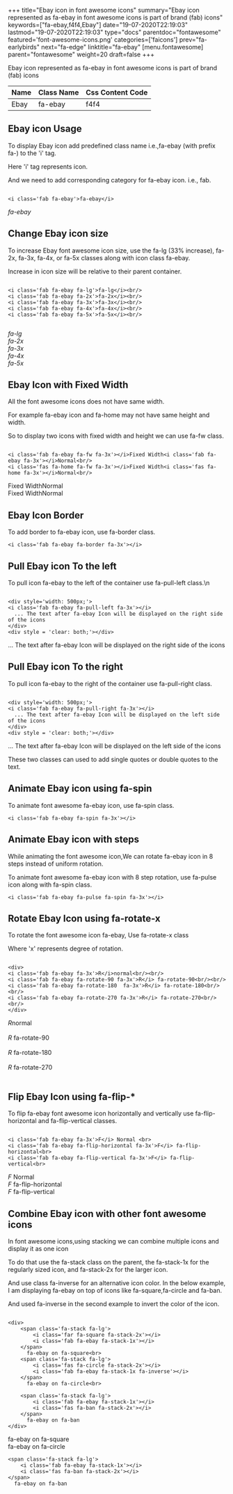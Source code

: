 +++
title="Ebay icon in font awesome icons"
summary="Ebay icon represented as fa-ebay in font awesome icons is part of brand (fab) icons"
keywords=["fa-ebay,f4f4,Ebay"]
date="19-07-2020T22:19:03"
lastmod="19-07-2020T22:19:03"
type="docs"
parentdoc="fontawesome"
featured='font-awesome-icons.png'
categories=['faicons']
prev="fa-earlybirds"
next="fa-edge"
linktitle="fa-ebay"
[menu.fontawesome]
parent="fontawesome"
weight=20
draft=false
+++


Ebay icon represented as fa-ebay in font awesome icons is part of brand (fab) icons

<div class='table-responsive'><table class='table'><thead><tr><th>Name</th><th>Class Name</th><th>Css Content Code</th></tr></thead><tbody><tr><td>Ebay</td><td>fa-ebay</td><td>f4f4</td></tr></tbody></table></div>



## Ebay icon Usage

To display Ebay icon add predefined class name i.e.,fa-ebay (with prefix fa-) to the 'i' tag.

Here 'i' tag represents icon.

And we need to add corresponding category for fa-ebay icon. i.e., fab.


```

<i class='fab fa-ebay'>fa-ebay</i>
```

<i class='fab fa-ebay'>fa-ebay</i>




## Change Ebay icon size
To increase Ebay font awesome icon size, use the fa-lg (33% increase), fa-2x, fa-3x, fa-4x, or fa-5x classes along with icon class fa-ebay.

Increase in icon size will be relative to their parent container. 

```

<i class='fab fa-ebay fa-lg'>fa-lg</i><br/>
<i class='fab fa-ebay fa-2x'>fa-2x</i><br/>
<i class='fab fa-ebay fa-3x'>fa-3x</i><br/>
<i class='fab fa-ebay fa-4x'>fa-4x</i><br/>
<i class='fab fa-ebay fa-5x'>fa-5x</i><br/>
            
```

<i class='fab fa-ebay fa-lg'>fa-lg</i><br/>
<i class='fab fa-ebay fa-2x'>fa-2x</i><br/>
<i class='fab fa-ebay fa-3x'>fa-3x</i><br/>
<i class='fab fa-ebay fa-4x'>fa-4x</i><br/>
<i class='fab fa-ebay fa-5x'>fa-5x</i><br/>
            



## Ebay Icon with Fixed Width 

All the font awesome icons does not have same width.

For example fa-ebay icon and fa-home may not have same height and width.

So to display two icons with fixed width and height we can use fa-fw class.


```

<i class='fab fa-ebay fa-fw fa-3x'></i>Fixed Width<i class='fab fa-ebay fa-3x'></i>Normal<br/>
<i class='fas fa-home fa-fw fa-3x'></i>Fixed Width<i class='fas fa-home fa-3x'></i>Normal<br/>
```

<i class='fab fa-ebay fa-fw fa-3x'></i>Fixed Width<i class='fab fa-ebay fa-3x'></i>Normal<br/>
<i class='fas fa-home fa-fw fa-3x'></i>Fixed Width<i class='fas fa-home fa-3x'></i>Normal<br/>



## Ebay Icon Border 

To add border to fa-ebay icon, use fa-border class.


```
<i class='fab fa-ebay fa-border fa-3x'></i>

```
<i class='fab fa-ebay fa-border fa-3x'></i>





## Pull Ebay icon To the left

To pull icon fa-ebay to the left of the container use fa-pull-left class.\n

```

<div style='width: 500px;'>
<i class='fab fa-ebay fa-pull-left fa-3x'></i>
  ... The text after fa-ebay Icon will be displayed on the right side of the icons
</div>
<div style = 'clear: both;'></div>
```

<div style='width: 500px;'>
<i class='fab fa-ebay fa-pull-left fa-3x'></i>
  ... The text after fa-ebay Icon will be displayed on the right side of the icons
</div>
<div style = 'clear: both;'></div>




## Pull Ebay icon To the right
To pull icon fa-ebay to the right of the container use fa-pull-right class.

```

<div style='width: 500px;'>
<i class='fab fa-ebay fa-pull-right fa-3x'></i>
  ... The text after fa-ebay Icon will be displayed on the left side of the icons
</div>
<div style = 'clear: both;'></div>
```

<div style='width: 500px;'>
<i class='fab fa-ebay fa-pull-right fa-3x'></i>
  ... The text after fa-ebay Icon will be displayed on the left side of the icons
</div>
<div style = 'clear: both;'></div>

These two classes can used to add single quotes or double quotes to the text.


## Animate Ebay icon using fa-spin
To animate font awesome fa-ebay icon, use fa-spin class.

```
<i class='fab fa-ebay fa-spin fa-3x'></i>
```
<i class='fab fa-ebay fa-spin fa-3x'></i>




## Animate Ebay icon with steps
While animating the font awesome icon,We can rotate fa-ebay icon in 8 steps instead of uniform rotation.

To animate font awesome fa-ebay icon with 8 step rotation, use fa-pulse icon along with fa-spin class.


```
<i class='fab fa-ebay fa-pulse fa-spin fa-3x'></i>

```
<i class='fab fa-ebay fa-pulse fa-spin fa-3x'></i>





## Rotate Ebay Icon using fa-rotate-x
To rotate the font awesome icon fa-ebay, Use fa-rotate-x class

Where 'x' represents degree of rotation.


```

<div>
<i class='fab fa-ebay fa-3x'>R</i>normal<br/><br/>
<i class='fab fa-ebay fa-rotate-90 fa-3x'>R</i> fa-rotate-90<br/><br/> 
<i class='fab fa-ebay fa-rotate-180  fa-3x'>R</i> fa-rotate-180<br/><br/> 
<i class='fab fa-ebay fa-rotate-270 fa-3x'>R</i> fa-rotate-270<br/><br/>
</div>
```

<div>
<i class='fab fa-ebay fa-3x'>R</i>normal<br/><br/>
<i class='fab fa-ebay fa-rotate-90 fa-3x'>R</i> fa-rotate-90<br/><br/> 
<i class='fab fa-ebay fa-rotate-180  fa-3x'>R</i> fa-rotate-180<br/><br/> 
<i class='fab fa-ebay fa-rotate-270 fa-3x'>R</i> fa-rotate-270<br/><br/>
</div>




## Flip Ebay Icon using fa-flip-*
To flip fa-ebay font awesome icon horizontally and vertically use fa-flip-horizontal and fa-flip-vertical classes. 

```

<i class='fab fa-ebay fa-3x'>F</i> Normal <br>
<i class='fab fa-ebay fa-flip-horizontal fa-3x'>F</i> fa-flip-horizontal<br>
<i class='fab fa-ebay fa-flip-vertical fa-3x'>F</i> fa-flip-vertical<br>
```

<i class='fab fa-ebay fa-3x'>F</i> Normal <br>
<i class='fab fa-ebay fa-flip-horizontal fa-3x'>F</i> fa-flip-horizontal<br>
<i class='fab fa-ebay fa-flip-vertical fa-3x'>F</i> fa-flip-vertical<br>




## Combine Ebay icon with other font awesome icons
In font awesome icons,using stacking we can combine multiple icons and display it as one icon 

To do that use the fa-stack class on the parent, the fa-stack-1x for the regularly sized icon, and fa-stack-2x for the larger icon.

And use class fa-inverse for an alternative icon color. 
In the below example, I am displaying fa-ebay on top of icons like fa-square,fa-circle and fa-ban.

And used fa-inverse in the second example to invert the color of the icon.

```

<div>
    <span class='fa-stack fa-lg'>
        <i class='far fa-square fa-stack-2x'></i>
        <i class='fab fa-ebay fa-stack-1x'></i>
    </span>
      fa-ebay on fa-square<br>
    <span class='fa-stack fa-lg'>
        <i class='fas fa-circle fa-stack-2x'></i>
        <i class='fab fa-ebay fa-stack-1x fa-inverse'></i>
    </span>
      fa-ebay on fa-circle<br>

    <span class='fa-stack fa-lg'>
        <i class='fab fa-ebay fa-stack-1x'></i>
        <i class='fas fa-ban fa-stack-2x'></i>
    </span>
      fa-ebay on fa-ban
</div>
```

<div>
    <span class='fa-stack fa-lg'>
        <i class='far fa-square fa-stack-2x'></i>
        <i class='fab fa-ebay fa-stack-1x'></i>
    </span>
      fa-ebay on fa-square<br>
    <span class='fa-stack fa-lg'>
        <i class='fas fa-circle fa-stack-2x'></i>
        <i class='fab fa-ebay fa-stack-1x fa-inverse'></i>
    </span>
      fa-ebay on fa-circle<br>

    <span class='fa-stack fa-lg'>
        <i class='fab fa-ebay fa-stack-1x'></i>
        <i class='fas fa-ban fa-stack-2x'></i>
    </span>
      fa-ebay on fa-ban
</div>






